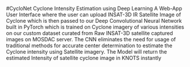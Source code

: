 #CycloNet
Cyclone Intensity Estimation using Deep Learning
A Web-App User Interface where the user can upload INSAT-3D IR Satellite Image of Cyclone which is then passed to our Deep Convolutional Neural Network built in PyTorch which is trained on Cyclone imagery of various intensities on our custom dataset curated from Raw INSAT-3D satellite captured images on MOSDAC server.
The CNN eliminates the need for usage of traditional methods for accurate center determination to estimate the Cyclone intensity using Satellite imagery.
The Model will return the estimated Intensity of satellite cyclone image in KNOTS instantly
